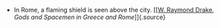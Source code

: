 ﻿- In Rome, a flaming shield is seen above the city. [\[[W. Raymond Drake](DrakeWalterRaymond.html), *Gods and Spacemen in Greece and Rome*\]]{.source}
